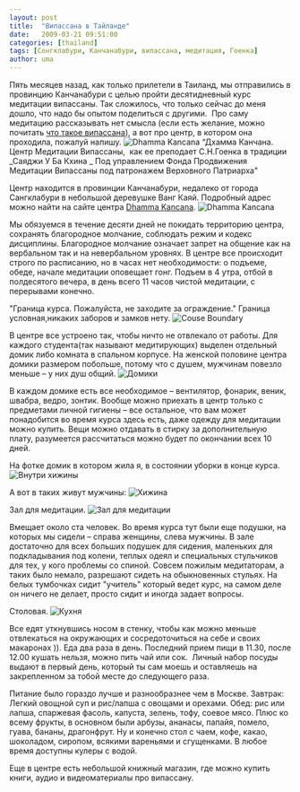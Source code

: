 ```yaml
---
layout: post
title:  "Випассана в Тайланде"
date:   2009-03-21 09:51:00
categories: [thailand]
tags: [Сонгклабури, Канчанабури, випассана, медитация, Гоенка]
author: uma
---
```


Пять месяцев назад, как только прилетели в Таиланд, мы отправились в провинцию Канчанабури с целью пройти десятидневный курс медитации випассаны. Так сложилось, что только сейчас до меня дошло, что надо бы опытом поделиться с другими.  Про саму медитацию рассказывать нет смысла (если есть желание, можно почитать [что такое випассана](http://www.ru.dhamma.org/index.php?l=19 "что такое випассана")), а вот про центр, в котором она проходила, пожалуй напишу.
![Dhamma Kancana](dhamma-kancana.jpg)
“Дхамма Канчана. Центр Медитации Випассаны,  как ее преподает С.Н.Гоенка в традиции _Саяджи У Ба Кхина _ Под управлением Фонда Продвижения Медитации Випассаны под патронажем Верховного Патриарха"

Центр находится в провинции Канчанабури, недалеко от города Сангклабури в небольшой деревушке Ванг Каяй. Подробный адрес можно найти на сайте центра [Dhamma Kancana](http://www.kancana.dhamma.org/ "Dhamma Kancana").
![Dhamma Kancana](dhamma-kancana-1.jpg)

Мы обязуемся в течение десяти дней не покидать территорию центра, сохранять благородное молчание, соблюдать режим и кодекс дисциплины. Благородное молчание означает запрет на общение как на вербальном так и на невербальном уровнях. В центре все происходит строго по расписанию, но в часах нет необходимости: о подъеме, обеде, начале медитации оповещает гонг. Подъем в 4 утра, отбой в полдесятого вечера, в день всего 11 часов чистой медитации, с перерывами конечно.

"Граница курса. Пожалуйста, не заходите за ограждение." Граница условная,никаких заборов и замков нету.
![Couse Boundary](couse-boundary.jpg)

В центре все устроено так, чтобы ничто не отвлекало от работы. Для каждого студента(так называют медитирующих) выделен отдельный домик либо комната в спальном корпусе. На женской половине центра домики размером побольше, потому что с душем, мужчинам повезло меньше – у них душ общий.
![Домики](domiki.jpg)

В каждом домике есть все необходимое – вентилятор, фонарик, веник, швабра, ведро, зонтик. Вообще можно приехать в центр только с предметами личной гигиены – все остальное, что вам может понадобится во время курса здесь есть, даже одежду для медитации можно купить. Вещи можно отдавать в стирку за дополнительную плату, разумеется рассчитаться можно будет по окончании всех 10 дней.

На фотке домик в котором жила я, в состоянии уборки в конце курса.
![Внутри хижины](vnutri-hizhiny.jpg)

А вот в таких живут мужчины:
![Хижина](hizhina.jpg)

Зал для медитации.
![Зал для медитации](zal-dlya-meditatsii.jpg)

Вмещает около ста человек. Во время курса тут были еще подушки, на которых мы сидели – справа женщины, слева мужчины. В зале достаточно для всех больших подушек для сидения, маленьких для подкладывания под колени, теплых одеял и специальных стульчиков для тех, у кого проблемы со спиной. Совсем пожилым медитаторам, а таких было немало, разрешают сидеть на обыкновенных стульях. На белых тумбочках сидит "учитель" который ведет курс, на самом деле он ничего не делает, просто сидит и иногда задает вопросы.

Столовая.
![Кухня](kuhnya.jpg)

Все едят уткнувшись носом в стенку, чтобы как можно меньше отвлекаться на окружающих и сосредоточиться на себе и своих макаронах )). Еда два раза в день. Последний прием пищи в 11.30, после 12.00 кушать нельзя, можно пить чай или сок.  Личный набор посуды выдают в первый день, который ты сам моешь и оставляешь на закрепленном за тобой месте до следующего раза.

Питание было гораздо лучше и разнообразнее чем в Москве. Завтрак: Легкий овощной суп и рис/лапша с овощами и орехами. Обед: рис или лапша, спаржевая фасоль, капуста, зелень, тофу, соевое мясо. Плюс ко всему фрукты, в основном были арбузы, ананасы, папайя, помело, гуава, бананы, драгонфрут. Ну и конечно стол с чаем, кофе, какао, шоколадом, сиропом, всякими вареньями и сгущенками. В любое время доступны кулеры с водой.

Еще в центре есть небольшой книжный магазин, где можно купить книги, аудио и видеоматериалы про випассану.
